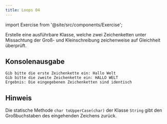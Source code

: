 ```yaml
---
title: Loops 04
---
```


import Exercise from '@site/src/components/Exercise';

Erstelle eine ausführbare Klasse, welche zwei Zeichenketten unter Missachtung
der Groß- und Kleinschreibung zeichenweise auf Gleichheit überprüft.

## Konsolenausgabe

```console
Gib bitte die erste Zeichenkette ein: Hallo Welt
Gib bitte die zweite Zeichenkette ein: HALLO WELT
Ergebnis: Die eingegebenen Zeichenketten sind identisch
```

## Hinweis

Die statische Methode `char toUpperCase(char)` der Klasse `String` gibt den
Großbuchstaben des eingehenden Zeichens zurück.

<Exercise pullRequest="17" branchSuffix="loops/04" />
